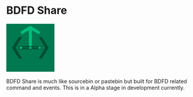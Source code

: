 # BDFD Share
![BDFD Share Logo](https://github.com/Ethy56/bdfd-share/blob/main/public/bdfdshare.png?raw=true)

BDFD Share is much like sourcebin or pastebin but built for BDFD related command and events. This is in a Alpha stage in development currently.
